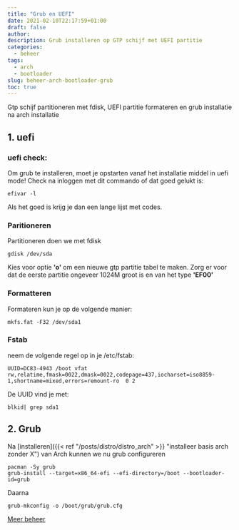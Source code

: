 ```yaml
---
title: "Grub en UEFI"
date: 2021-02-10T22:17:59+01:00
draft: false
author:
description: Grub installeren op GTP schijf met UEFI partitie
categories:
  - beheer
tags:
  - arch
  - bootloader
slug: beheer-arch-bootloader-grub
toc: true
---
```


Gtp schijf partitioneren met fdisk, UEFI partitie formateren en grub installatie na arch installatie

<!--more-->

## 1. uefi

### uefi check:

Om grub te installeren, moet je opstarten vanaf het installatie middel in uefi mode! Check na inloggen met dit commando of dat goed gelukt is:

    efivar -l

Als het goed is krijg je dan een lange lijst met codes.

### Paritioneren

Partitioneren doen we met fdisk

    gdisk /dev/sda

Kies voor optie **'o'** om een nieuwe gtp partitie tabel te maken. Zorg er voor dat de eerste partitie ongeveer 1024M groot is en van het type **'EF00'**

### Formatteren

Formateren kun je op de volgende manier:

    mkfs.fat -F32 /dev/sda1

### Fstab

neem de volgende regel op in je /etc/fstab:

    UUID=DC83-4943 /boot vfat rw,relatime,fmask=0022,dmask=0022,codepage=437,iocharset=iso8859-1,shortname=mixed,errors=remount-ro	0 2

De UUID vind je met:

    blkid| grep sda1

## 2. Grub

Na [installeren]({{< ref "/posts/distro/distro_arch" >}} "installeer basis arch zonder X") van Arch kunnen we nu grub configureren

    pacman -Sy grub
    grub-install --target=x86_64-efi --efi-directory=/boot --bootloader-id=grub

Daarna

    grub-mkconfig -o /boot/grub/grub.cfg

[Meer beheer](/categories/beheer)
